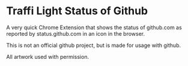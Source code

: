 # Traffi Light Status of Github

A very quick Chrome Extension that shows the status of github.com as reported by status.github.com in an icon in the browser.

This is not an official github project, but is made for usage with github.

All artwork used with permission. 

